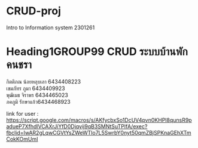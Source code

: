 # CRUD-proj  
Intro to Information system 2301261  
# Heading1GROUP99 CRUD ระบบบ้านพักคนชรา  
กิตติภณ น้อยหลุบเลา 6434408223  
เขมภัทร ภูมา 6434409923  
พุฒิเมธ จิราพร 6434465023  
ภคภูมิ รักษาแก้ว6434468923  

link for user :  
https://script.google.com/macros/s/AKfycbxSo1DcUV4pvn0KHPl8qunsR9padueP7XfhdlVCAXrJiYfD0Djqyij9qB3SMNtSuTPlfA/exec?fbclid=IwAR2gLqwCGVtYsZWeWTlo7L5SwrbY0nyt50qmZBjSPKnaGEhXTmCokKOmUmI

